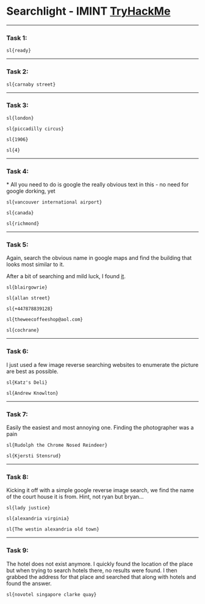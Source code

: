 # Searchlight - IMINT [TryHackMe](https://tryhackme.com/room/searchlightosint)

---

### Task 1:

`sl{ready}`

---

### Task 2:

`sl{carnaby street}`

---

### Task 3:

`sl{london}`

`sl{piccadilly circus}`

`sl{1906}`

`sl{4}`

---

### Task 4:

\* All you need to do is google the really obvious text in this - no need for google dorking, yet

`sl{vancouver international airport}`

`sl{canada}`

`sl{richmond}`

---

### Task 5:

Again, search the obvious name in google maps and find the building that looks most similar to it.

After a bit of searching and mild luck, I found [it](shorturl.at/dlvMR).

`sl{blairgowrie}`

`sl{allan street}`

`sl{+447878839128}`

`sl{theweecoffeeshop@aol.com}`

`sl{cochrane}`

---

### Task 6:

I just used a few image reverse searching websites to enumerate the picture are best as possible.

`sl{Katz's Deli}`

`sl{Andrew Knowlton}`

---

### Task 7:

Easily the easiest and most annoying one. Finding the photographer was a pain

`sl{Rudolph the Chrome Nosed Reindeer}`

`sl{Kjersti Stensrud}`

---

### Task 8:

Kicking it off with a simple google reverse image search, we find the name of the court house it is from. Hint, not ryan but bryan...

`sl{lady justice}`

`sl{alexandria virginia}`

`sl{The westin alexandria old town}`

---

### Task 9:

The hotel does not exist anymore. I quickly found the location of the place but when trying to search hotels there, no results were found.
I then grabbed the address for that place and searched that along with hotels and found the answer.

`sl{novotel singapore clarke quay}`
